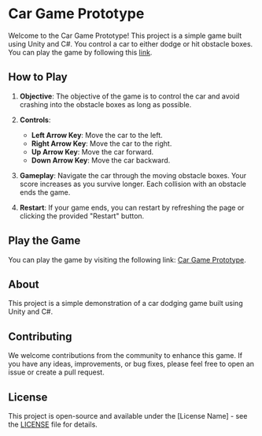 # Car Game Prototype

Welcome to the Car Game Prototype! This project is a simple game built using Unity and C#. You control a car to either dodge or hit obstacle boxes. You can play the game by following this [link](https://hb5105.github.io/CarPrototype/Prototype1/Prototype1Build/index.html).

## How to Play

1. **Objective**: The objective of the game is to control the car and avoid crashing into the obstacle boxes as long as possible.

2. **Controls**:
   - **Left Arrow Key**: Move the car to the left.
   - **Right Arrow Key**: Move the car to the right.
   - **Up Arrow Key**: Move the car forward.
   - **Down Arrow Key**: Move the car backward.

3. **Gameplay**: Navigate the car through the moving obstacle boxes. Your score increases as you survive longer. Each collision with an obstacle ends the game.

4. **Restart**: If your game ends, you can restart by refreshing the page or clicking the provided "Restart" button.

## Play the Game

You can play the game by visiting the following link: [Car Game Prototype](https://hb5105.github.io/CarPrototype/Prototype1/Prototype1Build/index.html).

## About

This project is a simple demonstration of a car dodging game built using Unity and C#. 

## Contributing

We welcome contributions from the community to enhance this game. If you have any ideas, improvements, or bug fixes, please feel free to open an issue or create a pull request.

## License

This project is open-source and available under the [License Name] - see the [LICENSE](LICENSE) file for details.
